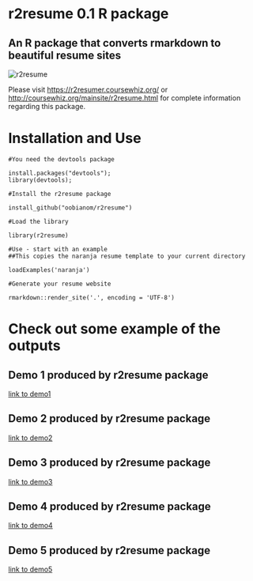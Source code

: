 # r2resume 0.1 R package
 

## An R package that converts rmarkdown to beautiful resume sites

![r2resume](https://r2resumer.coursewhiz.org/img/intro-img.png)

Please visit https://r2resumer.coursewhiz.org/ or http://coursewhiz.org/mainsite/r2resume.html for complete information regarding this package.

# Installation and Use

```{r}
#You need the devtools package

install.packages("devtools");
library(devtools);

#Install the r2resume package

install_github("oobianom/r2resume")

#Load the library

library(r2resume)

#Use - start with an example
##This copies the naranja resume template to your current directory

loadExamples('naranja')

#Generate your resume website

rmarkdown::render_site('.', encoding = 'UTF-8')

```

# Check out some example of the outputs

## Demo 1 produced by r2resume package
[link to demo1](https://coursewhiz.org/r2resume/examples/naranja/index.html)

## Demo 2 produced by r2resume package
[link to demo2](https://r2resumer.coursewhiz.org/examples/limon/index.html)

## Demo 3 produced by r2resume package
[link to demo3](https://r2resumer.coursewhiz.org/examples/anana/index.html)

## Demo 4 produced by r2resume package
[link to demo4](https://r2resumer.coursewhiz.org/examples/circuela/index.html)

## Demo 5 produced by r2resume package
[link to demo5](https://r2resumer.coursewhiz.org/examples/manzana/index.html)
